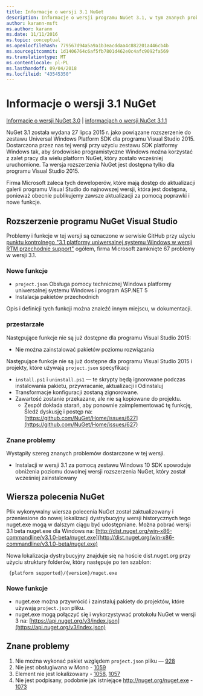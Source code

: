 ```yaml
---
title: Informacje o wersji 3.1 NuGet
description: Informacje o wersji programu NuGet 3.1, w tym znanych problemów, poprawki, funkcje dodane i DCRs.
author: karann-msft
ms.author: karann
ms.date: 11/11/2016
ms.topic: conceptual
ms.openlocfilehash: 779567d94a5a9a1b3eacddaa4c882201a446cb4b
ms.sourcegitcommit: 1d1406764c6af5fb7801d462e0c4afc9092fa569
ms.translationtype: MT
ms.contentlocale: pl-PL
ms.lasthandoff: 09/04/2018
ms.locfileid: "43545350"
---
```

# <a name="nuget-31-release-notes"></a>Informacje o wersji 3.1 NuGet

[Informacje o wersji NuGet 3.0](../release-notes/nuget-3.0.0.md) | [informacjach o wersji NuGet 3.1.1](../release-notes/nuget-3.1.1.md)

NuGet 3.1 została wydana 27 lipca 2015 r. jako powiązane rozszerzenie do zestawu Universal Windows Platform SDK dla programu Visual Studio 2015. Dostarczona przez nas tej wersji przy użyciu zestawu SDK platformy Windows tak, aby środowisko programistyczne Windows można korzystać z zalet pracy dla wielu platform NuGet, który zostało wcześniej uruchomione. Ta wersja rozszerzenia NuGet jest dostępna tylko dla programu Visual Studio 2015.

Firma Microsoft zaleca tych deweloperów, które mają dostęp do aktualizacji galerii programu Visual Studio do najnowszej wersji, która jest dostępna, ponieważ obecnie publikujemy zawsze aktualizacji za pomocą poprawki i nowe funkcje.

## <a name="nuget-visual-studio-extension"></a>Rozszerzenie programu NuGet Visual Studio

Problemy i funkcje w tej wersji są oznaczone w serwisie GitHub przy użyciu [punktu kontrolnego "3.1 platformy uniwersalnej systemu Windows w wersji RTM przechodnie support"](https://github.com/NuGet/Home/issues?utf8=%E2%9C%93&q=is%3Aclosed+milestone%3A%223.1+RTM+UWP+transitive+support%22+) ogółem, firma Microsoft zamknięte 67 problemy w wersji 3.1.

### <a name="new-features"></a>Nowe funkcje

* `project.json` Obsługa pomocy technicznej Windows platformy uniwersalnej systemu Windows i program ASP.NET 5
* Instalacja pakietów przechodnich

Opis i definicji tych funkcji można znaleźć innym miejscu, w dokumentacji.

### <a name="deprecated"></a>przestarzałe

Następujące funkcje nie są już dostępne dla programu Visual Studio 2015:

* Nie można zainstalować pakietów poziomu rozwiązania

Następujące funkcje nie są już dostępne dla programu Visual Studio 2015 i projekty, które używają `project.json` specyfikacji

* `install.ps1` i `uninstall.ps1` — te skrypty będą ignorowane podczas instalowania pakietu, przywracanie, aktualizacji i Odinstaluj
* Transformacje konfiguracji zostaną zignorowane.
* Zawartość zostanie przekazane, ale nie są kopiowane do projektu.
    * Zespół dokłada starań, aby ponownie zaimplementować tę funkcję, Śledź dyskusję i postęp na: [https://github.com/NuGet/Home/issues/627](https://github.com/NuGet/Home/issues/627)


### <a name="known-issues"></a>Znane problemy

Wystąpiły szereg znanych problemów dostarczone w tej wersji.

* Instalacji w wersji 3.1 za pomocą zestawu Windows 10 SDK spowoduje obniżenia poziomu dowolnej wersji rozszerzenia NuGet, który został wcześniej zainstalowany

## <a name="nuget-command-line"></a>Wiersza polecenia NuGet

Plik wykonywalny wiersza polecenia NuGet został zaktualizowany i przeniesione do nowej lokalizacji dystrybucyjny wersji historycznych tego nuget.exe mogą w dalszym ciągu być udostępniane.  Można pobrać wersji 3.1 beta nuget.exe dla Windows na: [http://dist.nuget.org/win-x86-commandline/v3.1.0-beta/nuget.exe](http://dist.nuget.org/win-x86-commandline/v3.1.0-beta/nuget.exe)

Nowa lokalizacja dystrybucyjny znajduje się na hoście dist.nuget.org przy użyciu struktury folderów, który następuje po ten szablon:

     {platform supported}/{version}/nuget.exe

### <a name="new-features"></a>Nowe funkcje

* nuget.exe można przywrócić i zainstaluj pakiety do projektów, które używają `project.json` pliku.
* nuget.exe mogą połączyć się i wykorzystywać protokołu NuGet w wersji 3 na: [https://api.nuget.org/v3/index.json](https://api.nuget.org/v3/index.json)

## <a name="known-issues"></a>Znane problemy ##

1.    Nie można wykonać pakiet względem `project.json` pliku — [928](https://github.com/NuGet/Home/issues/928)
2.    Nie jest obsługiwana w Mono - [1059](https://github.com/NuGet/Home/issues/1059)
3.    Element nie jest lokalizowany - [1058](https://github.com/NuGet/Home/issues/1058), [1057](https://github.com/NuGet/Home/issues/1057)
4.    Nie jest podpisany, podobnie jak istniejące http://nuget.org/nuget.exe  -  [1073](https://github.com/NuGet/Home/issues/1073)
